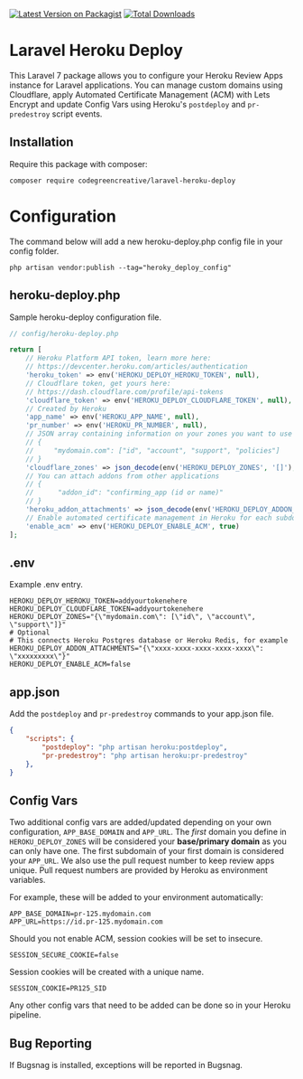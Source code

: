 [![Latest Version on Packagist](https://img.shields.io/packagist/v/codegreencreative/laravel-heroku-deploy.svg?style=flat-square)](https://packagist.org/packages/codegreencreative/laravel-heroku-deploy)
[![Total Downloads](https://img.shields.io/packagist/dt/codegreencreative/laravel-heroku-deploy.svg?style=flat-square)](https://packagist.org/packages/codegreencreative/laravel-heroku-deploy)

# Laravel Heroku Deploy

This Laravel 7 package allows you to configure your Heroku Review Apps instance for Laravel applications. You can manage custom domains using Cloudflare, apply Automated Certificate Management (ACM) with Lets Encrypt and update Config Vars using Heroku's `postdeploy` and `pr-predestroy` script events.

## Installation

Require this package with composer:

```shell
composer require codegreencreative/laravel-heroku-deploy
```

# Configuration

The command below will add a new heroku-deploy.php config file in your config folder.

```shell
php artisan vendor:publish --tag="heroky_deploy_config"
```

## heroku-deploy.php

Sample heroku-deploy configuration file.

```php
// config/heroku-deploy.php

return [
    // Heroku Platform API token, learn more here:
    // https://devcenter.heroku.com/articles/authentication
    'heroku_token' => env('HEROKU_DEPLOY_HEROKU_TOKEN', null),
    // Cloudflare token, get yours here:
    // https://dash.cloudflare.com/profile/api-tokens
    'cloudflare_token' => env('HEROKU_DEPLOY_CLOUDFLARE_TOKEN', null),
    // Created by Heroku
    'app_name' => env('HEROKU_APP_NAME', null),
    'pr_number' => env('HEROKU_PR_NUMBER', null),
    // JSON array containing information on your zones you want to use for this project
    // {
    //     "mydomain.com": ["id", "account", "support", "policies"]
    // }
    'cloudflare_zones' => json_decode(env('HEROKU_DEPLOY_ZONES', '[]'), true),
    // You can attach addons from other applications
    // {
    //      "addon_id": "confirming_app (id or name)"
    // }
    'heroku_addon_attachments' => json_decode(env('HEROKU_DEPLOY_ADDON_ATTACHMENTS', '[]'), true),
    // Enable automated certificate management in Heroku for each subdomain
    'enable_acm' => env('HEROKU_DEPLOY_ENABLE_ACM', true)
];
```

## .env

Example .env entry.

```
HEROKU_DEPLOY_HEROKU_TOKEN=addyourtokenehere
HEROKU_DEPLOY_CLOUDFLARE_TOKEN=addyourtokenehere
HEROKU_DEPLOY_ZONES="{\"mydomain.com\": [\"id\", \"account\", \"support\"]}"
# Optional
# This connects Heroku Postgres database or Heroku Redis, for example
HEROKU_DEPLOY_ADDON_ATTACHMENTS="{\"xxxx-xxxx-xxxx-xxxx-xxxx\": \"xxxxxxxxx\"}"
HEROKU_DEPLOY_ENABLE_ACM=false
```

## app.json

Add the `postdeploy` and `pr-predestroy` commands to your app.json file.

```json
{
    "scripts": {
        "postdeploy": "php artisan heroku:postdeploy",
        "pr-predestroy": "php artisan heroku:pr-predestroy"
    }, 
}  
```

## Config Vars

Two additional config vars are added/updated depending on your own configuration, `APP_BASE_DOMAIN` and `APP_URL`. The _first_ domain you define in `HEROKU_DEPLOY_ZONES` will be considered your __base/primary domain__ as you can only have one. The first subdomain of your first domain is considered your `APP_URL`. We also use the pull request number to keep review apps unique. Pull request numbers are provided by Heroku as environment variables.

For example, these will be added to your environment automatically:

```
APP_BASE_DOMAIN=pr-125.mydomain.com
APP_URL=https://id.pr-125.mydomain.com
```

Should you not enable ACM, session cookies will be set to insecure.

```
SESSION_SECURE_COOKIE=false
```

Session cookies will be created with a unique name.

```
SESSION_COOKIE=PR125_SID
```

Any other config vars that need to be added can be done so in your Heroku pipeline.

## Bug Reporting

If Bugsnag is installed, exceptions will be reported in Bugsnag.
